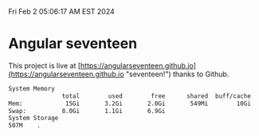Fri Feb  2 05:06:17 AM EST 2024

# Angular seventeen


This project is live at [https://angularseventeen.github.io](https://angularseventeen.github.io "seventeen!") thanks to Github.

```bash
System Memory
               total        used        free      shared  buff/cache   available
Mem:            15Gi       3.2Gi       2.0Gi       549Mi        10Gi        12Gi
Swap:          8.0Gi       1.1Gi       6.9Gi
System Storage
507M	.
```
```bash
